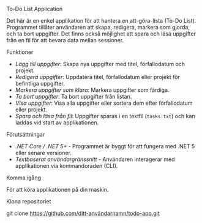 To-Do List Application 

Det här är en enkel applikation för att hantera en att-göra-lista (To-Do List). Programmet tillåter användaren att skapa, redigera, markera som gjorda, och ta bort uppgifter. Det finns också möjlighet att spara och läsa uppgifter från en fil för att bevara data mellan sessioner.

 Funktioner
- *Lägg till uppgifter*: Skapa nya uppgifter med titel, förfallodatum och projekt.
- *Redigera uppgifter*: Uppdatera titel, förfallodatum eller projekt för befintliga uppgifter.
- *Markera uppgifter som klara*: Markera uppgifter som färdiga.
- *Ta bort uppgifter*: Ta bort uppgifter från listan.
- *Visa uppgifter*: Visa alla uppgifter eller sortera dem efter förfallodatum eller projekt.
- *Spara och läsa från fil*: Uppgifter sparas i en textfil (`tasks.txt`) och kan laddas vid start av applikationen.

Förutsättningar
- *.NET Core / .NET 5+* - Programmet är byggt för att fungera med .NET 5 eller senare versioner.
- *Textbaserat användargränssnitt* - Användaren interagerar med applikationen via kommandoraden (CLI).

 Komma igång

För att köra applikationen på din maskin.

Klona repositoriet


git clone https://github.com/ditt-användarnamn/todo-app.git

